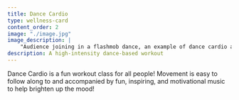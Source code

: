 ```yaml
---
title: Dance Cardio
type: wellness-card
content_order: 2
image: "./image.jpg"
image_description: |
    "Audience joining in a flashmob dance, an example of dance cardio at a large event."
description: A high-intensity dance-based workout
---
```

Dance Cardio is a fun workout class for all people! Movement is easy to follow along to and accompanied by fun, inspiring, and motivational music to help brighten up the mood!